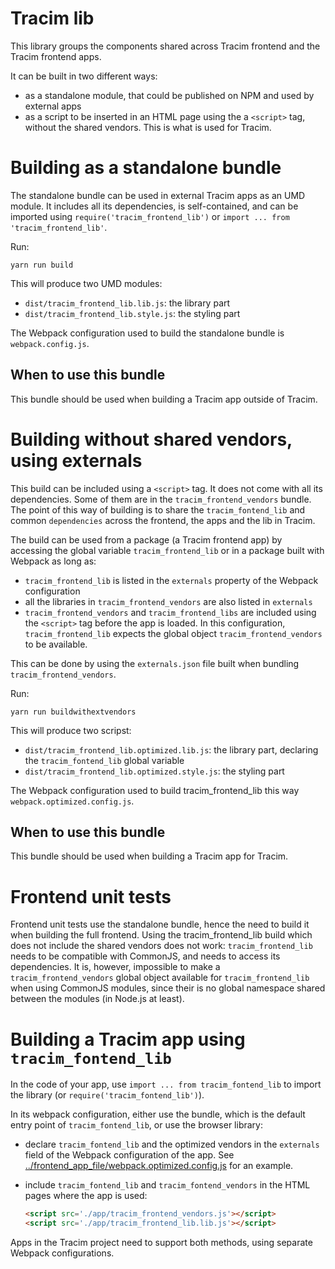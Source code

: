 # Tracim lib

This library groups the components shared across Tracim frontend and the Tracim frontend apps.

It can be built in two different ways:

- as a standalone module, that could be published on NPM and used by external apps
- as a script to be inserted in an HTML page using the a `<script>` tag, without the shared vendors. This is what is used for Tracim.

# Building as a standalone bundle

The standalone bundle can be used in external Tracim apps as an UMD module.
It includes all its dependencies, is self-contained, and can be imported using
`require('tracim_frontend_lib')` or `import ... from 'tracim_frontend_lib'`.

Run:

    yarn run build

This will produce two UMD modules:
- `dist/tracim_frontend_lib.lib.js`: the library part
- `dist/tracim_frontend_lib.style.js`: the styling part

The Webpack configuration used to build the standalone bundle is `webpack.config.js`.

## When to use this bundle

This bundle should be used when building a Tracim app outside of Tracim.

# Building without shared vendors, using externals

This build can be included using a `<script>` tag.
It does not come with all its dependencies.
Some of them are in the `tracim_frontend_vendors` bundle.
The point of this way of building is to share the `tracim_fontend_lib` and common `dependencies` across the frontend, the apps and the lib in Tracim.

The build can be used from a package (a Tracim frontend app) by accessing the global variable `tracim_frontend_lib` or in a package built with Webpack as long as:

- `tracim_frontend_lib` is listed in the `externals` property of the Webpack configuration
- all the libraries in `tracim_frontend_vendors` are also listed in `externals`
- `tracim_frontend_vendors` and `tracim_frontend_libs` are included using the `<script>` tag before the app is loaded. In this configuration, `tracim_frontend_lib` expects the global object `tracim_frontend_vendors` to be available.

This can be done by using the `externals.json` file built when bundling `tracim_frontend_vendors`.

Run:

    yarn run buildwithextvendors

This will produce two scripst:
- `dist/tracim_frontend_lib.optimized.lib.js`: the library part, declaring the `tracim_fontend_lib` global variable
- `dist/tracim_frontend_lib.optimized.style.js`: the styling part

The Webpack configuration used to build tracim_frontend_lib this way `webpack.optimized.config.js`.

## When to use this bundle

This bundle should be used when building a Tracim app for Tracim.

# Frontend unit tests

Frontend unit tests use the standalone bundle, hence the need to build it when building the full frontend.
Using the tracim_frontend_lib build which does not include the shared vendors does not work: `tracim_frontend_lib` needs to be compatible with CommonJS, and needs to access its dependencies. It is, however, impossible to make a `tracim_frontend_vendors` global object available for `tracim_frontend_lib` when using CommonJS modules, since their is no global namespace shared between the modules (in Node.js at least).

# Building a Tracim app using `tracim_fontend_lib`

In the code of your app, use `import ... from tracim_fontend_lib` to import the library (or `require('tracim_fontend_lib')`).

In its webpack configuration, either use the bundle, which is the default entry point of `tracim_fontend_lib`, or use the browser library:

 - declare `tracim_fontend_lib` and the optimized vendors in the `externals` field of the Webpack configuration of the app.
   See [../frontend_app_file/webpack.optimized.config.js](../frontend_app_file/webpack.optimized.config.js) for an example.
 - include `tracim_fontend_lib` and `tracim_fontend_vendors` in the HTML pages where the app is used:

    ```html
    <script src='./app/tracim_frontend_vendors.js'></script>
    <script src='./app/tracim_frontend_lib.lib.js'></script>
    ```

Apps in the Tracim project need to support both methods, using separate Webpack configurations.
